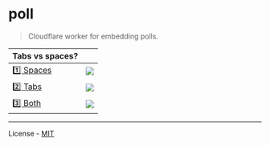 # poll

> Cloudflare worker for embedding polls.

| Tabs vs spaces?                                                                                                          |                                                                 |
| ------------------------------------------------------------------------------------------------------------------------ | --------------------------------------------------------------- |
| [1️⃣ Spaces](https://poll.fizzy.wtf/vote?vberlier.tabs_vs_spaces=spaces&redirect=https://github.com/vberlier/poll%23poll) | ![](https://poll.fizzy.wtf/show?vberlier.tabs_vs_spaces=spaces) |
| [2️⃣ Tabs](https://poll.fizzy.wtf/vote?vberlier.tabs_vs_spaces=tabs&redirect=https://github.com/vberlier/poll%23poll)     | ![](https://poll.fizzy.wtf/show?vberlier.tabs_vs_spaces=tabs)   |
| [3️⃣ Both](https://poll.fizzy.wtf/vote?vberlier.tabs_vs_spaces=both&redirect=https://github.com/vberlier/poll%23poll)     | ![](https://poll.fizzy.wtf/show?vberlier.tabs_vs_spaces=both)   |

---

License - [MIT](https://github.com/vberlier/poll/blob/main/LICENSE)
